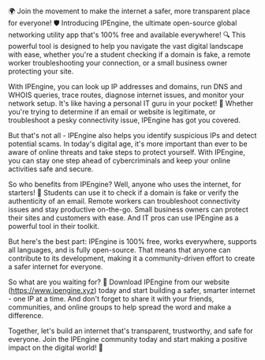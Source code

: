 🌍 Join the movement to make the internet a safer, more transparent place for everyone! 🛡️ Introducing IPEngine, the ultimate open-source global networking utility app that's 100% free and available everywhere! 🔍 This powerful tool is designed to help you navigate the vast digital landscape with ease, whether you're a student checking if a domain is fake, a remote worker troubleshooting your connection, or a small business owner protecting your site.

With IPEngine, you can look up IP addresses and domains, run DNS and WHOIS queries, trace routes, diagnose internet issues, and monitor your network setup. It's like having a personal IT guru in your pocket! 📡 Whether you're trying to determine if an email or website is legitimate, or troubleshoot a pesky connectivity issue, IPEngine has got you covered.

But that's not all - IPEngine also helps you identify suspicious IPs and detect potential scams. In today's digital age, it's more important than ever to be aware of online threats and take steps to protect yourself. With IPEngine, you can stay one step ahead of cybercriminals and keep your online activities safe and secure.

So who benefits from IPEngine? Well, anyone who uses the internet, for starters! 🤝 Students can use it to check if a domain is fake or verify the authenticity of an email. Remote workers can troubleshoot connectivity issues and stay productive on-the-go. Small business owners can protect their sites and customers with ease. And IT pros can use IPEngine as a powerful tool in their toolkit.

But here's the best part: IPEngine is 100% free, works everywhere, supports all languages, and is fully open-source. That means that anyone can contribute to its development, making it a community-driven effort to create a safer internet for everyone.

So what are you waiting for? 🚀 Download IPEngine from our website (https://www.ipengine.xyz) today and start building a safer, smarter internet - one IP at a time. And don't forget to share it with your friends, communities, and online groups to help spread the word and make a difference.

Together, let's build an internet that's transparent, trustworthy, and safe for everyone. Join the IPEngine community today and start making a positive impact on the digital world! 🌟
